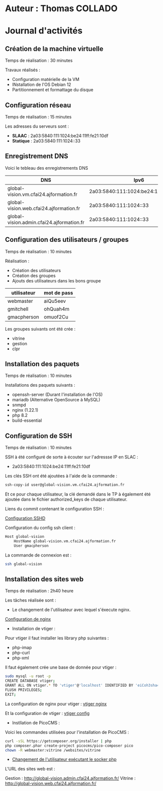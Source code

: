 # Auteur : Thomas COLLADO

# Journal d'activités

## Création de la machine virtuelle

Temps de réalisation : 30 minutes

Travaux réalisés :

- Configuration matérielle de la VM
- INstallation de l'OS Debian 12
- Partitionnement et formattage du disque

## Configuration réseau

Temps de réalisation : 15 minutes

Les adresses du serveurs sont :

- **SLAAC** : 2a03:5840:111:1024:be24:11ff:fe21:10df
- **Statique** : 2a03:5840:111:1024::33

## Enregistrement DNS

Voici le tebleau des enregistrements DNS

| DNS  | Ipv6 |Usage|
| ------------- | ------------- |-------------|
| global-vision.vm.cfai24.ajformation.fr  | 2a03:5840:111:1024:be24:11ff:fe21:10df  |SSH|
| global-vision.web.cfai24.ajformation.fr  | 2a03:5840:111:1024::33  |Site vitrine|
|global-vision.admin.cfai24.ajformation.fr|2a03:5840:111:1024::33|Site gestion|


## Configuration des utilisateurs / groupes 

Temps de réalisation : 10 minutes

Réalisation :

- Création des utilisateurs
- Création des groupes
- Ajouts des utilisateurs dans les bons groupe

| utilisateur  | mot de pass |
| ------------- | ------------- |
| webmaster | aiQu5eev | 
| gmitchell  | ohQuah4m |
| gmacpherson | omuof2Cu |

Les groupes suivants ont été crée :

* vitrine
* gestion
* clpr

## Installation des paquets

Temps de réalisation : 10 minutes

Installations des paquets suivants :

- openssh-server (Durant l'installation de l'OS)
- mariadb (Alternative OpenSource à MySQL)
- snmpd
- nginx (1.22.1)
- php 8.2
- build-essential

## Configuration de SSH

Temps de réalisation : 10 minutes

SSH à été configuré de sorte à écouter sur l'adressse IP en SLAC :

* 2a03:5840:111:1024:be24:11ff:fe21:10df

Les clés SSH ont été ajoutées à l'aide de la commande :

```bash
ssh-copy-id user@global-vision.vm.cfai24.ajformation.fr
```
Et ce pour chaque utilisateur, la clé demandé dans le TP à également été ajoutée dans le fichier authorized_keys de chaque utilisateur.

Liens du commit contenant le configuration SSH :

[Configuration SSHD](https://github.com/CFAI2024-CPLR/projet_web/commit/b58d5f72cc1d0e63992a2eb029fb33d521faec5f)

Configuration du config ssh client :

```bash
Host global-vision
	HostName global-vision.vm.cfai24.ajformation.fr
	User gmacpherson
```
La commande de connexion est :

```bash
ssh global-vision
```

## Installation des sites web

Temps de réalisation : 2h40 heure

Les tâches réalisée sont :

* Le changement de l'utilisateur avec lequel s'éxecute nginx. 

[Configuration de nginx](https://github.com/CFAI2024-CPLR/projet_web/commit/d43c66336069430bb91bf927e19fdc907ef9ab9c) 

* Installation de vtiger :

Pour vtiger il faut installer les library php suivantes : 

* php-imap
* php-curl
* php-xml

Il faut également crée une base de donnée pour vtiger :

```bash
sudo mysql -u root -p
CREATE DATABASE vtiger;
GRANT ALL ON vtiger.* TO 'vtiger'@'localhost' IDENTIFIED BY 'eiCoh3sha4';
FLUSH PRIVILEGES;
EXIT;
```
La configuration de nginx pour vtiger : [vtiger nginx](https://github.com/CFAI2024-CPLR/projet_web/commit/2ff38925388afc1a4bcd7af3fbaa4819c733ece3)

Et la configuration de vtiger : [vtiger config](https://github.com/CFAI2024-CPLR/projet_web/commit/842f0e663839bde7cf8f208266eaa91343649272)

* Instllation de PicoCMS :

Voici les commandes utilisées pour l'installation de PicoCMS :

```bash
curl -sSL https://getcomposer.org/installer | php
php composer.phar create-project picocms/pico-composer pico
chown -R webmaster:vitrine /websites/vitrine
```

* [Changement de l'utilisateur exécutant le socker php](https://github.com/CFAI2024-CPLR/projet_web/commit/d735b1cbd9b07d07f17b16b4fc31c4cea164814f)

L'URL des sites web est :

Gestion : http://global-vision.admin.cfai24.ajformation.fr/
Vitrine : http://global-vision.web.cfai24.ajformation.fr/